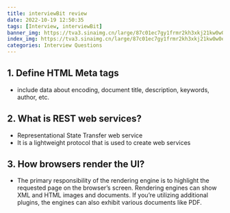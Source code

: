 ```yaml
---
title: interviewBit review
date: 2022-10-19 12:50:35
tags: [Interview, interviewBit]
banner_img: https://tva3.sinaimg.cn/large/87c01ec7gy1frmr2kh3xkj21kw0w0e8e.jpg
index_img: https://tva3.sinaimg.cn/large/87c01ec7gy1frmr2kh3xkj21kw0w0e8e.jpg
categories: Interview Questions
---
```


## 1. Define HTML Meta tags

- include data about encoding, document title, description, keywords, author, etc.

## 2. What is REST web services?

- Representational State Transfer web service 
- It is a lightweight protocol that is used to create web services

## 3. How browsers render the UI?

- The primary responsibility of the rendering engine is to highlight the requested page
on the browser’s screen. Rendering engines can show XML and HTML images and
documents. If you’re utilizing additional plugins, the engines can also exhibit various
documents like PDF.

